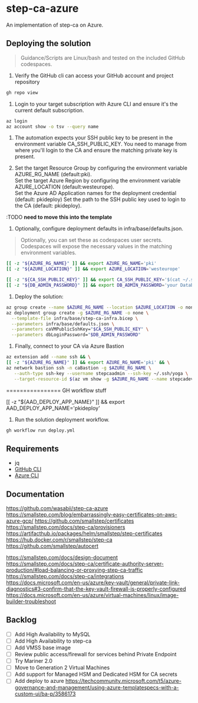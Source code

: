 # step-ca-azure

An implementation of step-ca on Azure.

## Deploying the solution

> Guidance/Scripts are Linux/bash and tested on the included GitHub codespaces.

1. Verify the GitHub cli can access your GitHub account and project repository

  ```bash
  gh repo view
  ```

1. Login to your target subscription with Azure CLI and ensure it's the current default subscription.

  ```bash
  az login
  az account show -o tsv --query name
  ```

1. The automation expects your SSH public key to be present in the environment variable CA_SSH_PUBLIC_KEY. You need to manage from where you'll login to the CA and ensure the matching private key is present.

1. Set the target Resource Group by configuring the environment variable AZURE_RG_NAME (default:pki).  
Set the target Azure Region by configuring the environment variable AZURE_LOCATION (default:westeurope).  
Set the Azure AD Application names for the deployment credential (default: pkideploy)
Set the path to the SSH public key used to login to the CA (default: pkideploy).

:TODO **need to move this into the template**

1. Optionally, configure deployment defaults in infra/base/defaults.json.

> Optionally, you can set these as codespaces user secrets. Codespaces will expose the necessary values in the matching environment variables. 

  ```bash
  [[ -z "${AZURE_RG_NAME}" ]] && export AZURE_RG_NAME='pki'
  [[ -z "${AZURE_LOCATION}" ]] && export AZURE_LOCATION='westeurope'

  [[ -z "${CA_SSH_PUBLIC_KEY}" ]] && export CA_SSH_PUBLIC_KEY='$(cat ~/.ssh/id_rsa.pub)'
  [[ -z "${DB_ADMIN_PASSWORD}" ]] && export DB_ADMIN_PASSWORD='your Database admin password'
  ```

1. Deploy the solution:

  ```bash
  az group create --name $AZURE_RG_NAME --location $AZURE_LOCATION -o none
  az deployment group create -g $AZURE_RG_NAME -o none \
    --template-file infra/base/step-ca-infra.bicep \
    --parameters infra/base/defaults.json \
    --parameters caVMPublicSshKey="$CA_SSH_PUBLIC_KEY" \
    --parameters dbLoginPassword="$DB_ADMIN_PASSWORD"
  ```

1. Finally, connect to your CA via Azure Bastion

```bash
az extension add --name ssh && \
[[ -z "${AZURE_RG_NAME}" ]] && export AZURE_RG_NAME='pki' && \
az network bastion ssh -n caBastion -g $AZURE_RG_NAME \
   --auth-type ssh-key --username stepcaadmin --ssh-key ~/.ssh/yoga \
   --target-resource-id $(az vm show -g $AZURE_RG_NAME --name stepcadev1 -o tsv --query id)
```


================
GH workflow stuff

  [[ -z "${AAD_DEPLOY_APP_NAME}" ]] && export AAD_DEPLOY_APP_NAME='pkideploy'
1. Run the solution deployment workflow.

  ```bash
  gh workflow run deploy.yml
  ```



## Requirements

- jq
- [GitHub CLI](https://cli.github.com/)
- [Azure CLI](https://docs.microsoft.com/en-us/cli/azure/install-azure-cli)

## Documentation

<https://github.com/wasabii/step-ca-azure>
<https://smallstep.com/blog/embarrassingly-easy-certificates-on-aws-azure-gcp/>
<https://github.com/smallstep/certificates>
<https://smallstep.com/docs/step-ca/provisioners>
<https://artifacthub.io/packages/helm/smallstep/step-certificates>
<https://hub.docker.com/r/smallstep/step-ca>
<https://github.com/smallstep/autocert>

<https://smallstep.com/docs/design-document>
<https://smallstep.com/docs/step-ca/certificate-authority-server-production/#load-balancing-or-proxying-step-ca-traffic>
<https://smallstep.com/docs/step-ca/integrations>
<https://docs.microsoft.com/en-us/azure/key-vault/general/private-link-diagnostics#3-confirm-that-the-key-vault-firewall-is-properly-configured>
<https://docs.microsoft.com/en-us/azure/virtual-machines/linux/image-builder-troubleshoot>

## Backlog

- [ ] Add High Availability to MySQL  
- [ ] Add High Availability to step-ca  
- [ ] Add VMSS base image  
- [ ] Review public access/firewall for services behind Private Endpoint  
- [ ] Try Mariner 2.0  
- [ ] Move to Generation 2 Virtual Machines  
- [ ] Add support for Managed HSM and Dedicated HSM for CA secrets  
- [ ] Add deploy to azure https://techcommunity.microsoft.com/t5/azure-governance-and-management/using-azure-templatespecs-with-a-custom-ui/ba-p/3586173
